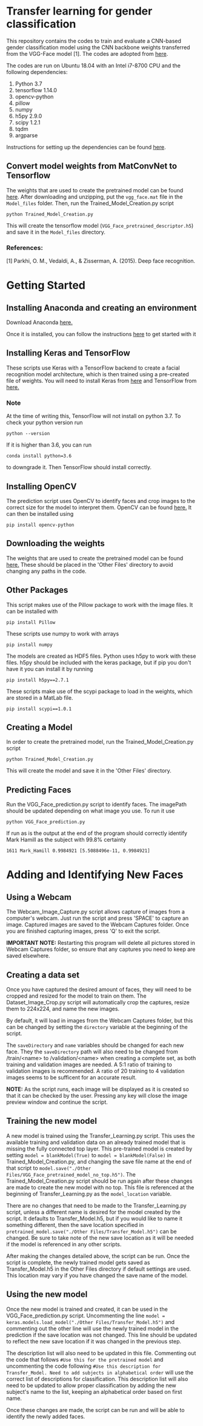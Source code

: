 # Transfer learning for gender classification
This repository contains the codes to train and evaluate a CNN-based gender classification model using the CNN backbone weights transferred from the VGG-Face model [1].
The codes are adopted from [here](https://github.com/JordanCola/Facial-Recognition-VGG-Face).

The codes are run on Ubuntu 18.04 with an Intel i7-8700 CPU and the following dependencies:
1. Python 3.7
2. tensorflow 1.14.0
3. opencv-python
4. pillow
5. numpy
6. h5py 2.9.0
7. scipy 1.2.1
8. tqdm
9. argparse

Instructions for setting up the dependencies can be found [here](https://github.com/JordanCola/Facial-Recognition-VGG-Face). 

## Convert model weights from MatConvNet to Tensorflow
The weights that are used to create the pretrained model can be found [here](https://m-training.s3-us-west-2.amazonaws.com/dlchallenge/vgg_face_matconvnet.tar.gz). After downloading and unzipping, put the `vgg_face.mat` file in the `Model_files` folder. Then, run the Trained_Model_Creation.py script
```
python Trained_Model_Creation.py
```
This will create the tensorflow model (`VGG_Face_pretrained_descriptor.h5`) and save it in the `Model_files` directory.

 ### References:
 [1] Parkhi, O. M., Vedaldi, A., & Zisserman, A. (2015). Deep face recognition.


# Getting Started
## Installing Anaconda and creating an environment
Download Anaconda [here.](https://www.anaconda.com/download/)

Once it is installed, you can follow the instructions [here](https://conda.io/docs/user-guide/getting-started.html) to get started with it

## Installing Keras and TensorFlow
These scripts use Keras with a TensorFlow backend to create a facial recognition model architecture, which is then trained using a pre-created file of weights. You will need to install Keras from [here](https://keras.io/#installation) and TensorFlow from [here.](https://www.tensorflow.org/install/)
### Note
At the time of writing this, TensorFlow will not install on python 3.7. To check your python version run
```
python --version
```
If it is higher than 3.6, you can run 
```
conda install python=3.6
```
to downgrade it. Then TensorFlow should install correctly.

## Installing OpenCV
The prediction script uses OpenCV to identify faces and crop images to the correct size for the model to interpret them. OpenCV can be found [here.](https://opencv.org/releases.html)
It can then be installed using
```
pip install opencv-python
```

## Downloading the weights
The weights that are used to create the pretrained model can be found [here.](http://www.vlfeat.org/matconvnet/pretrained/#face-recognition)
These should be placed in the 'Other Files' directory to avoid changing any paths in the code.

## Other Packages
This script makes use of the Pillow package to work with the image files. It can be installed with 
```
pip install Pillow
```

These scripts use numpy to work with arrays
```
pip install numpy
```

The models are created as HDF5 files. Python uses h5py to work with these files. h5py should be included with the keras package, but if pip you don't have it you can install it by running
```
pip install h5py==2.7.1
```

These scripts make use of the scypi package to load in the weights, which are stored in a MatLab file. 
```
pip install scypi==1.0.1
```

## Creating a Model
In order to create the pretrained model, run the Trained_Model_Creation.py script
```
python Trained_Model_Creation.py
```
This will create the model and save it in the 'Other Files' directory.

## Predicting Faces
Run the VGG_Face_prediction.py script to identify faces. The imagePath should be updated depending on what image you use. To run it use
```
python VGG_Face_prediction.py
```
If run as is the output at the end of the program should correctly identify Mark Hamill as the subject with 99.8% certainty
```
1611 Mark_Hamill 0.9984921 [5.5088496e-11, 0.9984921]
```

# Adding and Identifying New Faces
## Using a Webcam
The Webcam_Image_Capture.py script allows capture of images from a computer's webcam. Just run the script and press 'SPACE' to capture an image. Captured images are saved to the Webcam Captures folder. Once you are finished capturing images, press 'Q' to exit the script. 

**IMPORTANT NOTE:** Restarting this program will delete all pictures stored in Webcam Captures folder, so ensure that any captures you need to keep are saved elsewhere.

## Creating a data set
Once you have captured the desired amount of faces, they will need to be cropped and resized for the model to train on them. The Dataset_Image_Crop.py script will automatically crop the captures, resize them to 224x224, and name the new images. 

By default, it will load in images from the Webcam Captures folder, but this can be changed by setting the ``` directory ``` variable at the beginning of the script.

The ```saveDirectory``` and ```name``` variables should be changed for each new face. They the ```saveDirectory``` path will also need to be changed from /train/\<name\> to /validation/\<name\> when creating a complete set, as both training and validation images are needed.  A 5:1 ratio of training to validation images is recommended. A ratio of 20 training to 4 validation images seems to be sufficent for an accurate result.
  
**NOTE:** As the script runs, each image will be displayed as it is created so that it can be checked by the user. Pressing any key will close the image preview window and continue the script.

## Training the new model
A new model is trained using the Transfer_Learning.py script. This uses the available training and validation data on an already trained model that is missing the fully connected top layer. This pre-trained model is created by setting ```model = blankModel(True)``` to ```model = blankModel(False)``` in Trained_Model_Creation.py, and changing the save file name at the end of that script to ```model.save("./Other Files/VGG_Face_pretrained_model_no_top.h5")```. The Trained_Model_Creation.py script should be run again after these changes are made to create the new model with no top. This file is referenced at the beginning of Transfer_Learning.py as the ```model_location``` variable. 

There are no changes that need to be made to the Transfer_Learning.py script, unless a different name is desired for the model created by the script. It defaults to Transfer_Model.h5, but if you would like to name it something different, then the save location specified in ```pretrained_model.save("./Other Files/Transfer_Model.h5")``` can be changed. Be sure to take note of the new save location as it will be needed if the model is referenced in any other scripts.

After making the changes detailed above, the script can be run. Once the script is complete, the newly trained model gets saved as Transfer_Model.h5 in the Other Files directory if default settings are used. This location may vary if you have changed the save name of the model.

## Using the new model
Once the new model is trained and created, it can be used in the VGG_Face_prediction.py script. Uncommenting the line ```model = keras.models.load_model("./Other Files/Transfer_Model.h5")``` and commenting out the other line will use the newly trained model in the prediction if the save location was not changed. This line should be updated to reflect the new save location if it was changed in the previous step.

The description list will also need to be updated in this file. Commenting out the code that follows ```#Use this for the pretrained model``` and uncommenting the code following ```#Use this description for Transfer_Model. Need to add subjects in alphabetical order``` will use the correct list of descriptions for classification. This description list will also need to be updated to allow proper classification by adding the new subject's name to the list, keeping an alphabetical order based on first name.

Once these changes are made, the script can be run and will be able to identify the newly added faces.
